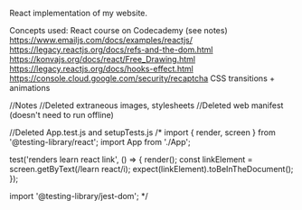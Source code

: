 React implementation of my website.

Concepts used:
React course on Codecademy (see notes)
https://www.emailjs.com/docs/examples/reactjs/
https://legacy.reactjs.org/docs/refs-and-the-dom.html
https://konvajs.org/docs/react/Free_Drawing.html
https://legacy.reactjs.org/docs/hooks-effect.html
https://console.cloud.google.com/security/recaptcha
CSS transitions + animations


//Notes
//Deleted extraneous images, stylesheets
//Deleted web manifest (doesn't need to run offline)

//Deleted App.test.js and setupTests.js
/*
import { render, screen } from '@testing-library/react';
import App from './App';

test('renders learn react link', () => {
  render(<App />);
  const linkElement = screen.getByText(/learn react/i);
  expect(linkElement).toBeInTheDocument();
});

import '@testing-library/jest-dom';
*/
